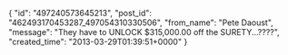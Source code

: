  {
   "id": "497240573645213",
   "post_id": "462493170453287_497054310330506",
   "from_name": "Pete Daoust",
   "message": "They have to UNLOCK $315,000.00 off the SURETY...????",
   "created_time": "2013-03-29T01:39:51+0000"
 }
